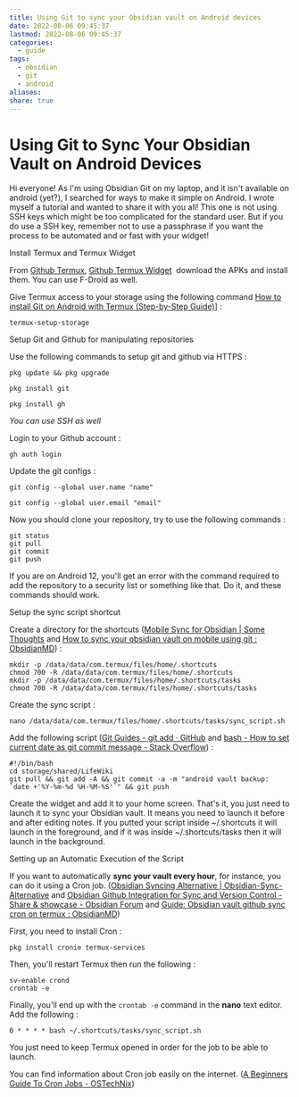 ```yaml
---
title: Using Git to sync your Obsidian vault on Android devices
date: 2022-08-06 09:45:37
lastmod: 2022-08-06 09:45:37
categories:
  - guide
tags:
  - obsidian
  - git
  - android
aliases: 
share: true
---
```


# Using Git to Sync Your Obsidian Vault on Android Devices

Hi everyone! As I'm using Obsidian Git on my laptop, and it isn't available on android (yet?), I searched for ways to make it simple on Android. I wrote myself a tutorial and wanted to share it with you all! This one is not using SSH keys which might be too complicated for the standard user. But if you do use a SSH key, remember not to use a passphrase if you want the process to be automated and or fast with your widget!

Install Termux and Termux Widget

From [Github Termux](https://github.com/termux/termux-app), [Github Termux Widget](https://github.com/termux/termux-widget)  download the APKs and install them. You can use F-Droid as well.

Give Termux access to your storage using the following command [How to install Git on Android with Termux (Step-by-Step Guide)](https://www.techrepublic.com/article/how-to-install-git-on-android/)] :

```
termux-setup-storage
```

Setup Git and Github for manipulating repositories

Use the following commands to setup git and github via HTTPS :

```
pkg update && pkg upgrade
```

```
pkg install git
```

```
pkg install gh
```

_You can use SSH as well_

Login to your Github account :

```
gh auth login
```

Update the git configs :

```
git config --global user.name "name"
```

```
git config --global user.email "email"
```

Now you should clone your repository, try to use the following commands :

```
git status
git pull
git commit
git push
```

If you are on Android 12, you'll get an error with the command required to add the repository to a security list or something like that. Do it, and these commands should work.

Setup the sync script shortcut

Create a directory for the shortcuts ([Mobile Sync for Obsidian | Some Thoughts](https://werzum.github.io/tech/2022/02/13/Obsidian-Mobile-Sync.html) and [How to sync your obsidian vault on mobile using git : ObsidianMD](https://www.reddit.com/r/ObsidianMD/comments/v6otbu/how_to_sync_your_obsidian_vault_on_mobile_using/)) :

```
mkdir -p /data/data/com.termux/files/home/.shortcuts
chmod 700 -R /data/data/com.termux/files/home/.shortcuts
mkdir -p /data/data/com.termux/files/home/.shortcuts/tasks
chmod 700 -R /data/data/com.termux/files/home/.shortcuts/tasks
```

Create the sync script :

```
nano /data/data/com.termux/files/home/.shortcuts/tasks/sync_script.sh
```

Add the following script ([Git Guides - git add · GitHub](https://github.com/git-guides/git-add) and [bash - How to set current date as git commit message - Stack Overflow](https://stackoverflow.com/questions/4654437/how-to-set-current-date-as-git-commit-message)) :

```
#!/bin/bash
cd storage/shared/LifeWiki
git pull && git add -A && git commit -a -m "android vault backup: `date +'%Y-%m-%d %H-%M-%S'`" && git push
```

Create the widget and add it to your home screen. That's it, you just need to launch it to sync your Obsidian vault. It means you need to launch it before and after editing notes. If you putted your script inside ~/.shortcuts it will launch in the foreground, and if it was inside ~/.shortcuts/tasks then it will launch in the background.

Setting up an Automatic Execution of the Script

If you want to automatically **sync your vault every hour**, for instance, you can do it using a Cron job. ([Obsidian Syncing Alternative | Obsidian-Sync-Alternative](https://pulinagrawal.github.io/Obsidian-Sync-Alternative/) and [Obsidian Github Integration for Sync and Version Control - Share & showcase - Obsidian Forum](https://forum.obsidian.md/t/obsidian-github-integration-for-sync-and-version-control/6369) and [Guide: Obsidian vault github sync cron on termux : ObsidianMD](https://www.reddit.com/r/ObsidianMD/comments/qep4gn/guide_obsidian_vault_github_sync_cron_on_termux/))

First, you need to install Cron :

```
pkg install cronie termux-services
```

Then, you'll restart Termux then run the following :

```
sv-enable crond
crontab -e 
```

Finally, you'll end up with the `crontab -e` command in the **nano** text editor. Add the following :

```
0 * * * * bash ~/.shortcuts/tasks/sync_script.sh
```

You just need to keep Termux opened in order for the job to be able to launch.

You can find information about Cron job easily on the internet. ([A Beginners Guide To Cron Jobs - OSTechNix](https://ostechnix.com/a-beginners-guide-to-cron-jobs/))